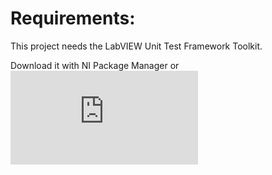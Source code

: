 # Requirements:

This project needs the LabVIEW Unit Test Framework Toolkit.

Download it with NI Package Manager or
![here](https://www.ni.com/en-us/support/downloads/software-products/download.labview-unit-test-framework-toolkit.html#345603)
